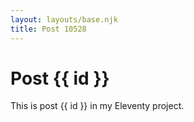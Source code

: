 ```yaml
---
layout: layouts/base.njk
title: Post 10528
---
```


# Post {{ id }}

This is post {{ id }} in my Eleventy project.
